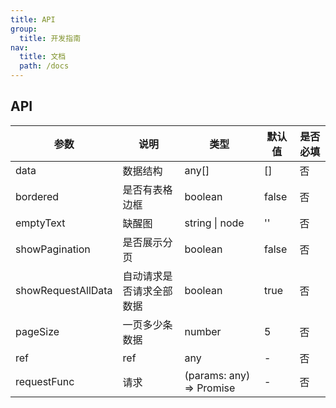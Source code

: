 ```yaml
---
title: API
group:
  title: 开发指南
nav:
  title: 文档
  path: /docs
---
```


## API

| 参数               | 说明                     | 类型                          | 默认值 | 是否必填 |
| ------------------ | ------------------------ | ----------------------------- | ------ | -------- |
| data               | 数据结构                 | any[]                         | []     | 否       |
| bordered           | 是否有表格边框           | boolean                       | false  | 否       |
| emptyText          | 缺醒图                   | string \| node                | ''     | 否       |
| showPagination     | 是否展示分页             | boolean                       | false  | 否       |
| showRequestAllData | 自动请求是否请求全部数据 | boolean                       | true   | 否       |
| pageSize           | 一页多少条数据           | number                        | 5      | 否       |
| ref                | ref                      | any                           | -      | 否       |
| requestFunc        | 请求                     | (params: any) => Promise<any> | -      | 否       |